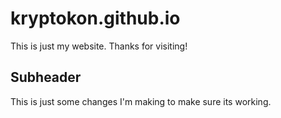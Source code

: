 # kryptokon.github.io

This is just my website. Thanks for visiting! 

## Subheader

This is just some changes I'm making to make sure its working.